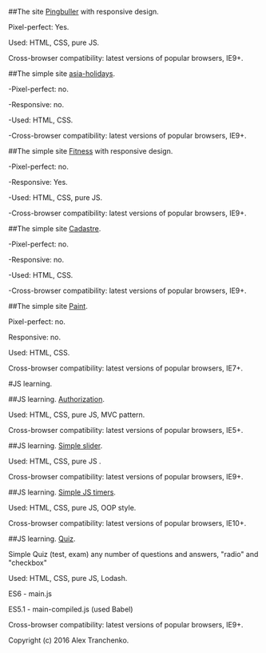 ##The site [Pingbuller](https://sash-ua.github.io/pingbuller/index.html ) with responsive design.
 
Pixel-perfect: Yes.

Used: HTML, CSS, pure JS. 

Cross-browser compatibility: latest versions of popular browsers, IE9+.

##The simple site [asia-holidays](https://sash-ua.github.io/asia-holidays/index.html ).

-Pixel-perfect: no.

-Responsive: no.

-Used: HTML, CSS. 

-Cross-browser compatibility: latest versions of popular browsers, IE9+.

##The simple site [Fitness](https://sash-ua.github.io/fitness/index.html ) with responsive design. 

-Pixel-perfect: no.

-Responsive: Yes.

-Used: HTML, CSS, pure JS. 

-Cross-browser compatibility: latest versions of popular browsers, IE9+.

##The simple site [Cadastre](https://sash-ua.github.io/Cadastre/index.html ).

-Pixel-perfect: no.

-Responsive: no.

-Used: HTML, CSS. 

-Cross-browser compatibility: latest versions of popular browsers, IE9+.

##The simple site [Paint](https://sash-ua.github.io/Paint/index.html ).

Pixel-perfect: no.

Responsive: no.

Used: HTML, CSS. 

Cross-browser compatibility: latest versions of popular browsers, IE7+.


#JS learning.

##JS learning. [Authorization](https://sash-ua.github.io/authorization/index.html ).

Used: HTML, CSS, pure JS, MVC pattern. 

Cross-browser compatibility: latest versions of popular browsers, IE5+.

##JS learning. [Simple slider](https://sash-ua.github.io/slider/index.html ).

Used: HTML, CSS, pure JS .

Cross-browser compatibility: latest versions of popular browsers, IE9+.

##JS learning. [Simple JS timers](https://sash-ua.github.io/timers/index.html ).

Used: HTML, CSS, pure JS, OOP style. 

Cross-browser compatibility: latest versions of popular browsers, IE10+.


##JS learning. [Quiz](https://sash-ua.github.io/exam/index.html ).

Simple Quiz (test, exam) any number of questions and answers, "radio" and "checkbox"

Used: HTML, CSS, pure JS, Lodash.

ES6 - main.js

ES5.1 - main-compiled.js (used Babel)

Cross-browser compatibility: latest versions of popular browsers, IE9+.



Copyright (c) 2016 Alex Tranchenko.

